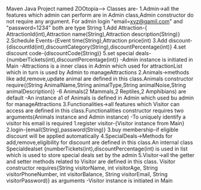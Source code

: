 Maven Java Project named ZOOtopia-->
Classes are-
    1.Admin->all the features which admin can perform are in Admin class,Admin constructor do not
            require any argument.
            For admin login "email=xyz@gamil.com" and "password=1234" both are type String
            1.Add Attraction-{ AttractionId(int),Attraction name(String),Attraction description(String)}
            2.Schedule Events-{Event time(String),Attraction price(int)
            3.Add discount-{discountId(int),discountCategory(String),discountPercentage(int)}
            4.set discount code-{discountCode(String)}
            5.set special deals-{numberTickets(int),discountPercentage(int)}
            -Admin instance is initiated in Main
            -Attractions is a inner class in Admin which used for attractionList which in turn
            is used by Admin to manageAttractions
    2.Animals->methods like add,remove,update animal are defined in this class.Animals constructor
               require{(String AnimalName,String animalType,String animalNoise,String animalDescription)}
                -6 Animals(2 Mammals,2 Reptiles,2 Amphibians) are default
               -An instance a1 of Animals is defined in Admin which used bu admin for manageAttractions
    3.Functionalities->all features which Visitor can access are defined in this class.Functionalities
                constructor requires two arguments(Animals instance and Admin instance)
                -To uniquely identify a visitor his email is required
                1.register visitor-{Visitor instance from Main}
                2.login-{email(String),password(String)}
                3.buy membership-if eligible discount will be applied automatically
    4.SpecialDeals->Methods for add,remove,eligibility for discount are defined in this class.An internal class Specialdealset
                {numberTickets(int),discountPercentage(int) is used in list which is used to store special
                deals set by the admin
    5.Visitor->all the getter and setter methods related to Visitor are defined in this class.
                Visitor constructor requires{String visitorName, int visitorAge, String visitorPhoneNumber,
                int visitorBalance, String visitorEmail, String visitorPassword)} as arguments
                -Visitor instance is initiated in Main
